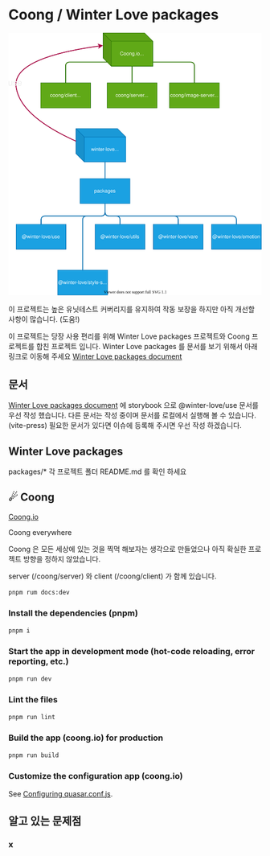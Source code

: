 # Coong / Winter Love packages

![project](media/packages.svg)

이 프로젝트는 높은 유닛테스트 커버리지를 유지하여 작동 보장을 하지만 아직 개선할 사항이 많습니다. (도움!)

이 프로젝트는 당장 사용 편리를 위해 Winter Love packages 프로젝트와 Coong 프로젝트를 합친 프로젝트 입니다. Winter Love packages 를 문서를 보기 위해서 아래 링크로 이동해 주세요
[Winter Love packages document](https://winter-love.github.io/web/)

## 문서
[Winter Love packages document](https://winter-love.github.io/web/) 에 storybook 으로 @winter-love/use 문서를 우선 작성 했습니다.
다른 문서는 작성 중이며 문서를 로컬에서 실행해 볼 수 있습니다. (vite-press) 필요한 문서가 있다면 이슈에 등록해 주시면 우선 작성 하겠습니다.

## Winter Love packages

packages/* 각 프로젝트 폴더 README.md 를 확인 하세요

## ☄ Coong

[Coong.io](https://coong.io)

Coong everywhere

Coong 은 모든 세상에 있는 것을 찍먹 해보자는 생각으로 만들었으나 아직 확실한 프로젝트 방향을 정하지 않았습니다.

server (/coong/server) 와 client (/coong/client) 가 함께 있습니다.

```bash
pnpm rum docs:dev
```


### Install the dependencies (pnpm)
```bash
pnpm i
```

### Start the app in development mode (hot-code reloading, error reporting, etc.)
```bash
pnpm run dev
```

### Lint the files
```bash
pnpm run lint
```

### Build the app (coong.io) for production
```bash
pnpm run build
```

### Customize the configuration app (coong.io)
See [Configuring quasar.conf.js](https://v2.quasar.dev/quasar-cli/quasar-conf-js).

## 알고 있는 문제점

### x

